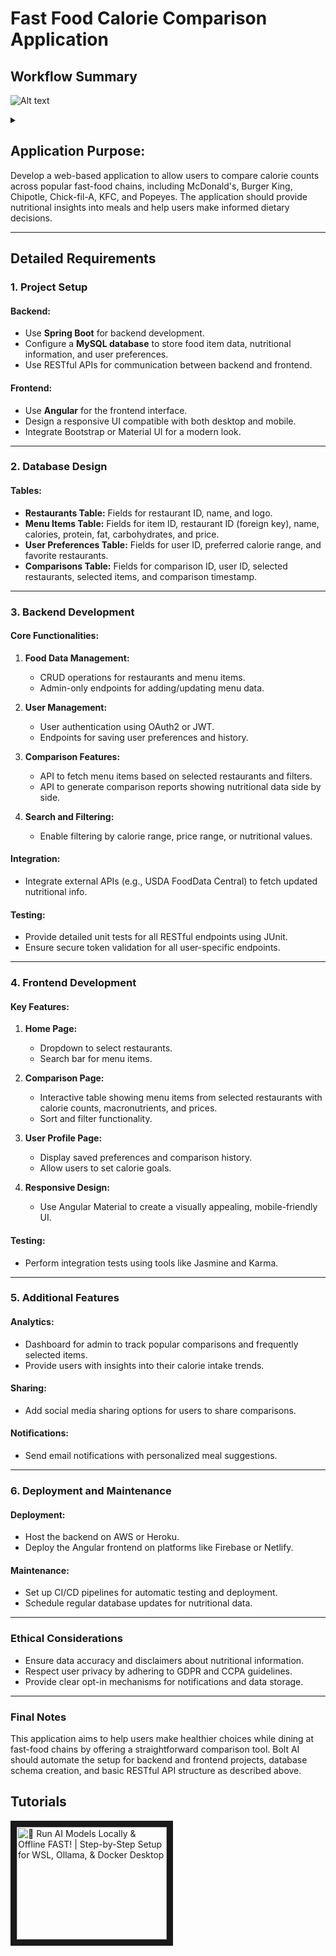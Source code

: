 
# Fast Food Calorie Comparison Application


##  Workflow Summary
![Alt text](wf.png)
<details>
<summary></summary>

```mermaid
graph TD
    A([Start with ChatGPT prompt]) --> B{{Request ChatGPT to ask clarifying questions}}
    B --> C(Refine and finalize the perfect prompt for Bolt AI)
    C --> D[(Use the prompt on Bolt AI<br/>Register Free on Bolt if needed<br/>Complete and run the application on Bolt)]    
    D --> G([Download the code from Bolt])
    G --> H[[Run the code locally using your favorite IDE]]
    G --> I([Alternatively, download code from GitHub:<br/>lalumastan/project_bolt_fast_food_calorie_count]) --> H
    H --> J{Satisfied<br/>with the<br/>application?}
    J -->|Yes| K((Process<br/>complete))
    J -->|No| A   
```
</details>

## Application Purpose:
Develop a web-based application to allow users to compare calorie counts across popular fast-food chains, including McDonald's, Burger King, Chipotle, Chick-fil-A, KFC, and Popeyes. The application should provide nutritional insights into meals and help users make informed dietary decisions.

---

## Detailed Requirements

### 1. **Project Setup**

#### Backend:
- Use **Spring Boot** for backend development.
- Configure a **MySQL database** to store food item data, nutritional information, and user preferences.
- Use RESTful APIs for communication between backend and frontend.

#### Frontend:
- Use **Angular** for the frontend interface.
- Design a responsive UI compatible with both desktop and mobile.
- Integrate Bootstrap or Material UI for a modern look.

---

### 2. **Database Design**

#### Tables:
- **Restaurants Table:** Fields for restaurant ID, name, and logo.
- **Menu Items Table:** Fields for item ID, restaurant ID (foreign key), name, calories, protein, fat, carbohydrates, and price.
- **User Preferences Table:** Fields for user ID, preferred calorie range, and favorite restaurants.
- **Comparisons Table:** Fields for comparison ID, user ID, selected restaurants, selected items, and comparison timestamp.

---

### 3. **Backend Development**

#### Core Functionalities:
1. **Food Data Management:**
   - CRUD operations for restaurants and menu items.
   - Admin-only endpoints for adding/updating menu data.

2. **User Management:**
   - User authentication using OAuth2 or JWT.
   - Endpoints for saving user preferences and history.

3. **Comparison Features:**
   - API to fetch menu items based on selected restaurants and filters.
   - API to generate comparison reports showing nutritional data side by side.

4. **Search and Filtering:**
   - Enable filtering by calorie range, price range, or nutritional values.

#### Integration:
- Integrate external APIs (e.g., USDA FoodData Central) to fetch updated nutritional info.

#### Testing:
- Provide detailed unit tests for all RESTful endpoints using JUnit.
- Ensure secure token validation for all user-specific endpoints.

---

### 4. **Frontend Development**

#### Key Features:
1. **Home Page:**
   - Dropdown to select restaurants.
   - Search bar for menu items.

2. **Comparison Page:**
   - Interactive table showing menu items from selected restaurants with calorie counts, macronutrients, and prices.
   - Sort and filter functionality.

3. **User Profile Page:**
   - Display saved preferences and comparison history.
   - Allow users to set calorie goals.

4. **Responsive Design:**
   - Use Angular Material to create a visually appealing, mobile-friendly UI.

#### Testing:
- Perform integration tests using tools like Jasmine and Karma.

---

### 5. **Additional Features**

#### Analytics:
- Dashboard for admin to track popular comparisons and frequently selected items.
- Provide users with insights into their calorie intake trends.

#### Sharing:
- Add social media sharing options for users to share comparisons.

#### Notifications:
- Send email notifications with personalized meal suggestions.

---

### 6. **Deployment and Maintenance**

#### Deployment:
- Host the backend on AWS or Heroku.
- Deploy the Angular frontend on platforms like Firebase or Netlify.

#### Maintenance:
- Set up CI/CD pipelines for automatic testing and deployment.
- Schedule regular database updates for nutritional data.

---

### Ethical Considerations
- Ensure data accuracy and disclaimers about nutritional information.
- Respect user privacy by adhering to GDPR and CCPA guidelines.
- Provide clear opt-in mechanisms for notifications and data storage.

---

### Final Notes
This application aims to help users make healthier choices while dining at fast-food chains by offering a straightforward comparison tool. Bolt AI should automate the setup for backend and frontend projects, database schema creation, and basic RESTful API structure as described above.

## Tutorials
<a  href="http://www.youtube.com/watch?feature=player_embedded&v=GwbifpKRAIU"  target="_blank"><img  src="http://img.youtube.com/vi/GwbifpKRAIU/0.jpg"  alt="🚀 Run AI Models Locally & Offline FAST! | Step-by-Step Setup for WSL, Ollama, & Docker Desktop"  width="240"  height="180"  border="10"  /></a>
